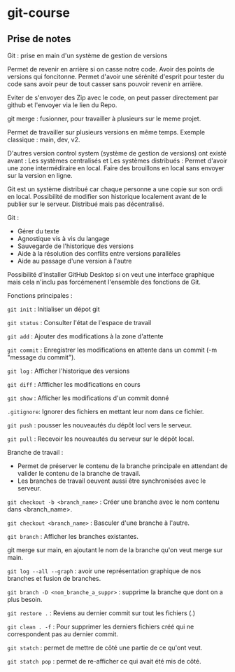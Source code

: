 # git-course
## Prise de notes
Git : prise en main d'un système de gestion de versions

Permet de revenir en arrière si on casse notre code.
Avoir des points de versions qui foncitonne.
Permet d'avoir une sérénité d'esprit pour tester du code sans avoir peur de tout casser sans pouvoir revenir en arrière.

Eviter de s'envoyer des Zip avec le code, on peut passer directement par github et l'envoyer via le lien du Repo.

git merge : fusionner, pour travailler à plusieurs sur le meme projet.

Permet de travailler sur plusieurs versions en même temps. Exemple classique : main, dev, v2.

D'autres version control system (système de gestion de versions) ont existé avant :
Les systèmes centralisés et
Les systèmes distribués : Permet d'avoir une zone intermédiraire en local. Faire des brouillons en local sans envoyer sur la version en ligne.

Git est un système distribué car chaque personne a une copie sur son ordi en local.
Possibilité de modifier son historique localement avant de le publier sur le serveur.
Distribué mais pas décentralisé.

Git :
- Gérer du texte
- Agnostique vis à vis du langage
- Sauvegarde de l'historique des versions
- Aide à la résolution des conflits entre versions parallèles
- Aide au passage d'une version à l'autre

Possibilité d'installer GitHub Desktop si on veut une interface graphique mais cela n'inclu pas forcémenent l'ensemble des fonctions de Git.

Fonctions principales :

`git init` : Initialiser un dépot git

`git status` : Consulter l'état de l'espace de travail

`git add` : Ajouter des modifications à la zone d'attente

`git commit` : Enregistrer les modifications en attente dans un commit (-m "message du commit").


`git log` : Afficher l'historique des versions

`git diff` : Affficher les modifications en cours

`git show` : Afficher les modifications d'un commit donné

`.gitignore`: Ignorer des fichiers en mettant leur nom dans ce fichier.

`git push` : pousser les nouveautés du dépôt locl vers le serveur.

`git pull` : Recevoir les nouveautés du serveur sur le dépôt local.

Branche de travail : 
- Permet de préserver le contenu de la branche principale en attendant de valider le contenu de la branche de travail.
- Les branches de travail oeuvent aussi être synchronisées avec le serveur.

`git checkout -b <branch_name>` : Créer une branche avec le nom contenu dans <branch_name>.

`git checkout <branch_name>` : Basculer d'une branche à l'autre.

`git branch` : Afficher les branches existantes.

git merge sur main, en ajoutant le nom de la branche qu'on veut merge sur main.

`git log --all --graph` : avoir une représentation graphique de nos branches et fusion de branches.

`git branch -D <nom_branche_a_suppr>` : supprime la branche que dont on a plus besoin.

`git restore .` : Reviens au dernier commit sur tout les fichiers (.)

`git clean . -f` : Pour supprimer les derniers fichiers créé qui ne correspondent pas au dernier commit.

`git statch` : permet de mettre de côté une partie de ce qu'ont veut.

`git statch pop` : permet de re-afficher ce qui avait été mis de côté.
